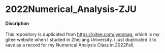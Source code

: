 # 2022Numerical_Analysis-ZJU

#### Discription
This repository is duplicated from https://gitee.com/jwonnag, which is my gitee website when I studied in Zhejiang University. I just duplicated it to save as a record for my Numerical Analysis Class in 2022Fall.
